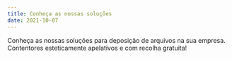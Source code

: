 ```yaml
---
title: Conheça as nossas soluções
date: 2021-10-07
---
```


Conheça as nossas soluções para deposição de arquivos na sua empresa. Contentores esteticamente apelativos e com recolha gratuita!
